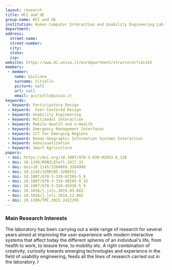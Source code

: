 ```yaml
---
layout: research
title: HCI and UE
group-name: HCI and UE
institution: Human Computer Interaction and Usability Engineering Lab (HCI-UsE) - Dipartimento di Informatica - Università di Salerno
department: 
address: 
  street-name: 
  street-number: 
  city: 
  state: 
  zip: 
website: https://www.di.unisa.it/en/department/structures?id=143
members: 
 - member: 
    name: Giuliana
    surname: Vitiello
    picture: null
    url: null
    email: gvitiello@unisa.it
keywords: 
 - keyword: Participatory Design
 - keyword:  User Centered Design
 - keyword: Usability Engineering
 - keyword: Multimodal Interaction
 - keyword: Mobile Health and e-Health
 - keyword: Emergency Management Interfaces
 - keyword: ICT for Emerging Regions
 - keyword: Human-Geographic Information Systems Interaction
 - keyword: Geovisualization
 - keyword: Smart Agriculture
papers: 
 - doi: https://doi.org/10.1007/978-3-030-02053-8_120
 - doi: 10.1109/MOBILESoft.2017.33
 - doi: doi>10.1145/3284869.3284908
 - doi: 10.1145/3206505.3206551
 - doi: 10.1007/978-3-319-62395-5_8
 - doi: 10.1007/978-3-319-40265-9_15
 - doi: 10.1007/978-3-319-45916-5_9
 - doi: 10.1016/j.jvlc.2015.03.002. 
 - doi: 10.1016/j.jvlc.2014.12.002
 - doi: 10.1109/TMC.2015.2422295
---
```



### Main Research Interests
The laboratory has been carrying out a wide range of research for several years aimed at improving the user experience with modern interactive systems that affect today the different spheres of an individual's life, from health to work, to leisure time, to mobility etc. A right combination of creativity, curiosity towards emerging technologies and experience in the field of usability engineering, feeds all the lines of research carried out in the laboratory. I

